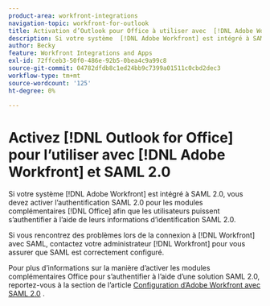 ```yaml
---
product-area: workfront-integrations
navigation-topic: workfront-for-outlook
title: Activation d’Outlook pour Office à utiliser avec  [!DNL Adobe Workfront] et SAML 2.0
description: Si votre système  [!DNL Adobe Workfront] est intégré à SAML 2.0, vous devez activer l’authentification SAML 2.0 pour les modules complémentaires Office afin que les utilisateurs puissent s’authentifier à l’aide de leurs informations d’identification SAML 2.0.
author: Becky
feature: Workfront Integrations and Apps
exl-id: 72ffceb3-50f0-486e-92b5-0bea4c9a99c8
source-git-commit: 04782dfdb8c1ed24bb9c7399a01511c0cbd2dec3
workflow-type: tm+mt
source-wordcount: '125'
ht-degree: 0%

---
```


# Activez [!DNL Outlook for Office] pour l’utiliser avec [!DNL Adobe Workfront] et SAML 2.0

Si votre système [!DNL Adobe Workfront] est intégré à SAML 2.0, vous devez activer l’authentification SAML 2.0 pour les modules complémentaires [!DNL Office] afin que les utilisateurs puissent s’authentifier à l’aide de leurs informations d’identification SAML 2.0.

Si vous rencontrez des problèmes lors de la connexion à [!DNL Workfront] avec SAML, contactez votre administrateur [!DNL Workfront] pour vous assurer que SAML est correctement configuré.

Pour plus d’informations sur la manière d’activer les modules complémentaires Office pour s’authentifier à l’aide d’une solution SAML 2.0, reportez-vous à la section de l’article [Configuration d’Adobe Workfront avec SAML 2.0](../../administration-and-setup/add-users/single-sign-on/configure-workfront-saml-2.md) .
